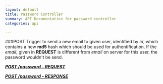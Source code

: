 ```yaml
---
layout: default
title: Password Controller
summary: API Documentation for password controller
categories: api

---
```

###POST
Trigger to send a new email to given user, identified by _id_, which contains a new
__md5__ hash which should be used for authentification.
If the _email_, given in __REQUEST__ is different from _email_ on server for this user,
the password wouldn't be send.

_**[POST /password - REQUEST](https://github.com/newLoki/Pollex/blob/gh-pages/_includes/mockups/json/password/post.request.json)**_

_**[POST /password - RESPONSE](https://github.com/newLoki/Pollex/blob/gh-pages/_includes/mockups/json/password/post.response.json)**_